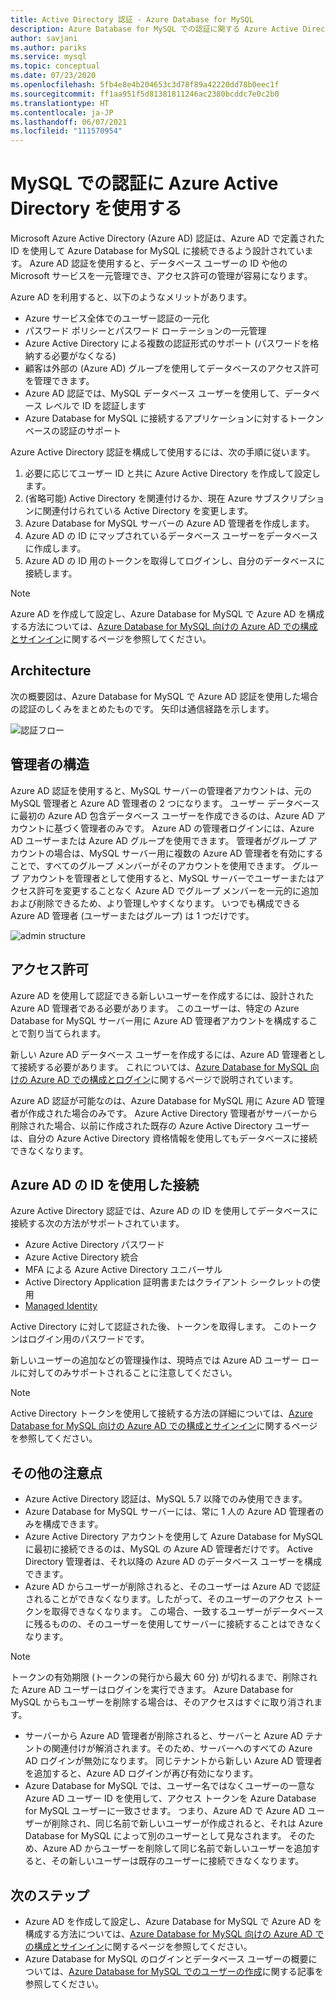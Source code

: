 ```yaml
---
title: Active Directory 認証 - Azure Database for MySQL
description: Azure Database for MySQL での認証に関する Azure Active Directory の概念について説明します
author: savjani
ms.author: pariks
ms.service: mysql
ms.topic: conceptual
ms.date: 07/23/2020
ms.openlocfilehash: 5fb4e8e4b204653c3d78f89a42220dd78b0eec1f
ms.sourcegitcommit: ff1aa951f5d81381811246ac2380bcddc7e0c2b0
ms.translationtype: HT
ms.contentlocale: ja-JP
ms.lasthandoff: 06/07/2021
ms.locfileid: "111570954"
---
```

# <a name="use-azure-active-directory-for-authenticating-with-mysql"></a>MySQL での認証に Azure Active Directory を使用する

Microsoft Azure Active Directory (Azure AD) 認証は、Azure AD で定義された ID を使用して Azure Database for MySQL に接続できるよう設計されています。
Azure AD 認証を使用すると、データベース ユーザーの ID や他の Microsoft サービスを一元管理でき、アクセス許可の管理が容易になります。

Azure AD を利用すると、以下のようなメリットがあります。

- Azure サービス全体でのユーザー認証の一元化
- パスワード ポリシーとパスワード ローテーションの一元管理
- Azure Active Directory による複数の認証形式のサポート (パスワードを格納する必要がなくなる)
- 顧客は外部の (Azure AD) グループを使用してデータベースのアクセス許可を管理できます。
- Azure AD 認証では、MySQL データベース ユーザーを使用して、データベース レベルで ID を認証します
- Azure Database for MySQL に接続するアプリケーションに対するトークンベースの認証のサポート

Azure Active Directory 認証を構成して使用するには、次の手順に従います。

1. 必要に応じてユーザー ID と共に Azure Active Directory を作成して設定します。
2. (省略可能) Active Directory を関連付けるか、現在 Azure サブスクリプションに関連付けられている Active Directory を変更します。
3. Azure Database for MySQL サーバーの Azure AD 管理者を作成します。
4. Azure AD の ID にマップされているデータベース ユーザーをデータベースに作成します。
5. Azure AD の ID 用のトークンを取得してログインし、自分のデータベースに接続します。

> [!NOTE]
> Azure AD を作成して設定し、Azure Database for MySQL で Azure AD を構成する方法については、[Azure Database for MySQL 向けの Azure AD での構成とサインイン](howto-configure-sign-in-azure-ad-authentication.md)に関するページを参照してください。

## <a name="architecture"></a>Architecture

次の概要図は、Azure Database for MySQL で Azure AD 認証を使用した場合の認証のしくみをまとめたものです。 矢印は通信経路を示します。

![認証フロー][1]

## <a name="administrator-structure"></a>管理者の構造

Azure AD 認証を使用すると、MySQL サーバーの管理者アカウントは、元の MySQL 管理者と Azure AD 管理者の 2 つになります。 ユーザー データベースに最初の Azure AD 包含データベース ユーザーを作成できるのは、Azure AD アカウントに基づく管理者のみです。 Azure AD の管理者ログインには、Azure AD ユーザーまたは Azure AD グループを使用できます。 管理者がグループ アカウントの場合は、MySQL サーバー用に複数の Azure AD 管理者を有効にすることで、すべてのグループ メンバーがそのアカウントを使用できます。 グループ アカウントを管理者として使用すると、MySQL サーバーでユーザーまたはアクセス許可を変更することなく Azure AD でグループ メンバーを一元的に追加および削除できるため、より管理しやすくなります。 いつでも構成できる Azure AD 管理者 (ユーザーまたはグループ) は 1 つだけです。

![admin structure][2]

## <a name="permissions"></a>アクセス許可

Azure AD を使用して認証できる新しいユーザーを作成するには、設計された Azure AD 管理者である必要があります。 このユーザーは、特定の Azure Database for MySQL サーバー用に Azure AD 管理者アカウントを構成することで割り当てられます。

新しい Azure AD データベース ユーザーを作成するには、Azure AD 管理者として接続する必要があります。 これについては、[Azure Database for MySQL 向けの Azure AD での構成とログイン](howto-configure-sign-in-azure-ad-authentication.md)に関するページで説明されています。

Azure AD 認証が可能なのは、Azure Database for MySQL 用に Azure AD 管理者が作成された場合のみです。 Azure Active Directory 管理者がサーバーから削除された場合、以前に作成された既存の Azure Active Directory ユーザーは、自分の Azure Active Directory 資格情報を使用してもデータベースに接続できなくなります。

## <a name="connecting-using-azure-ad-identities"></a>Azure AD の ID を使用した接続

Azure Active Directory 認証では、Azure AD の ID を使用してデータベースに接続する次の方法がサポートされています。

- Azure Active Directory パスワード
- Azure Active Directory 統合
- MFA による Azure Active Directory ユニバーサル
- Active Directory Application 証明書またはクライアント シークレットの使用
- [Managed Identity](howto-connect-with-managed-identity.md)

Active Directory に対して認証された後、トークンを取得します。 このトークンはログイン用のパスワードです。

新しいユーザーの追加などの管理操作は、現時点では Azure AD ユーザー ロールに対してのみサポートされることに注意してください。

> [!NOTE]
> Active Directory トークンを使用して接続する方法の詳細については、[Azure Database for MySQL 向けの Azure AD での構成とサインイン](howto-configure-sign-in-azure-ad-authentication.md)に関するページを参照してください。

## <a name="additional-considerations"></a>その他の注意点

- Azure Active Directory 認証は、MySQL 5.7 以降でのみ使用できます。
- Azure Database for MySQL サーバーには、常に 1 人の Azure AD 管理者のみを構成できます。
- Azure Active Directory アカウントを使用して Azure Database for MySQL に最初に接続できるのは、MySQL の Azure AD 管理者だけです。 Active Directory 管理者は、それ以降の Azure AD のデータベース ユーザーを構成できます。
- Azure AD からユーザーが削除されると、そのユーザーは Azure AD で認証されることができなくなります。したがって、そのユーザーのアクセス トークンを取得できなくなります。 この場合、一致するユーザーがデータベースに残るものの、そのユーザーを使用してサーバーに接続することはできなくなります。
> [!NOTE]
> トークンの有効期限 (トークンの発行から最大 60 分) が切れるまで、削除された Azure AD ユーザーはログインを実行できます。  Azure Database for MySQL からもユーザーを削除する場合は、そのアクセスはすぐに取り消されます。
- サーバーから Azure AD 管理者が削除されると、サーバーと Azure AD テナントの関連付けが解消されます。そのため、サーバーへのすべての Azure AD ログインが無効になります。 同じテナントから新しい Azure AD 管理者を追加すると、Azure AD ログインが再び有効になります。
- Azure Database for MySQL では、ユーザー名ではなくユーザーの一意な Azure AD ユーザー ID を使用して、アクセス トークンを Azure Database for MySQL ユーザーに一致させます。 つまり、Azure AD で Azure AD ユーザーが削除され、同じ名前で新しいユーザーが作成されると、それは Azure Database for MySQL によって別のユーザーとして見なされます。 そのため、Azure AD からユーザーを削除して同じ名前で新しいユーザーを追加すると、その新しいユーザーは既存のユーザーに接続できなくなります。

## <a name="next-steps"></a>次のステップ

- Azure AD を作成して設定し、Azure Database for MySQL で Azure AD を構成する方法については、[Azure Database for MySQL 向けの Azure AD での構成とサインイン](howto-configure-sign-in-azure-ad-authentication.md)に関するページを参照してください。
- Azure Database for MySQL のログインとデータベース ユーザーの概要については、[Azure Database for MySQL でのユーザーの作成](howto-create-users.md)に関する記事を参照してください。

<!--Image references-->

[1]: ./media/concepts-azure-ad-authentication/authentication-flow.png
[2]: ./media/concepts-azure-ad-authentication/admin-structure.png
